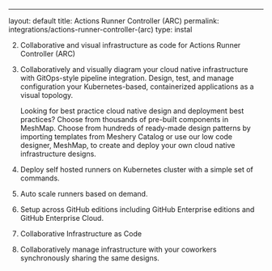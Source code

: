 ---
layout: default
title: Actions Runner Controller (ARC)
permalink: integrations/actions-runner-controller-(arc)
type: instal

2. Collaborative and visual infrastructure as code for Actions Runner Controller (ARC)

4. 
    Collaboratively and visually diagram your cloud native infrastructure with GitOps-style pipeline integration. Design, test, and manage configuration your Kubernetes-based, containerized applications as a visual topology.



    Looking for best practice cloud native design and deployment best practices? Choose from thousands of pre-built components in MeshMap. Choose from hundreds of ready-made design patterns by importing templates from Meshery Catalog or use our low code designer, MeshMap, to create and deploy your own cloud native infrastructure designs.



5. Deploy self hosted runners on Kubernetes cluster with a simple set of commands.

6. Auto scale runners based on demand.

7. Setup across GitHub editions including GitHub Enterprise editions and GitHub Enterprise Cloud.

8. Collaborative Infrastructure as Code

9. Collaboratively manage infrastructure with your coworkers synchronously sharing the same designs.

